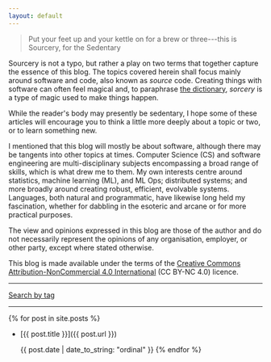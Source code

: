 ```yaml
---
layout: default
---
```


> Put your feet up and your kettle on for a brew or three---this is Sourcery, for the Sedentary

Sourcery is not a typo, but rather a play on two terms that together capture the essence of this blog.
The topics covered herein shall focus mainly around software and code, also known as _source_ code.
Creating things with software can often feel magical and, to paraphrase [the dictionary](https://dictionary.cambridge.org/dictionary/english/sorcery), _sorcery_ is a type of magic used to make things happen.

While the reader's body may presently be sedentary, I hope some of these articles will encourage you to think a little more deeply about a topic or two, or to learn something new.

I mentioned that this blog will mostly be about software, although there may be tangents into other topics at times.
Computer Science (CS) and software engineering are multi-disciplinary subjects encompassing a broad range of skills, which is what drew me to them.
My own interests centre around statistics, machine learning (ML), and ML Ops; distributed systems; and more broadly around creating robust, efficient, evolvable systems.
Languages, both natural and programmatic, have likewise long held my fascination, whether for dabbling in the esoteric and arcane or for more practical purposes.

The view and opinions expressed in this blog are those of the author and do not necessarily represent the opinions of any organisation, employer, or other party, except where stated otherwise.

This blog is made available under the terms of the [Creative Commons Attribution-NonCommercial 4.0 International](https://creativecommons.org/licenses/by-nc/4.0/) (CC BY-NC 4.0) licence.

---

[Search by tag](/tags)

---

{% for post in site.posts %}
* [{{ post.title }}]({{ post.url }})

  {{ post.date | date_to_string: "ordinal" }}
{% endfor %}
